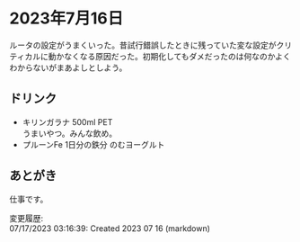 # 2023年7月16日

ルータの設定がうまくいった。昔試行錯誤したときに残っていた変な設定がクリティカルに動かなくなる原因だった。初期化してもダメだったのは何なのかよくわからないがまあよしとしよう。

## ドリンク

- キリンガラナ 500ml PET  
うまいやつ。みんな飲め。
- プルーンFe 1日分の鉄分 のむヨーグルト

## あとがき

仕事です。

変更履歴:  
07/17/2023 03:16:39: Created 2023 07 16 (markdown)  
